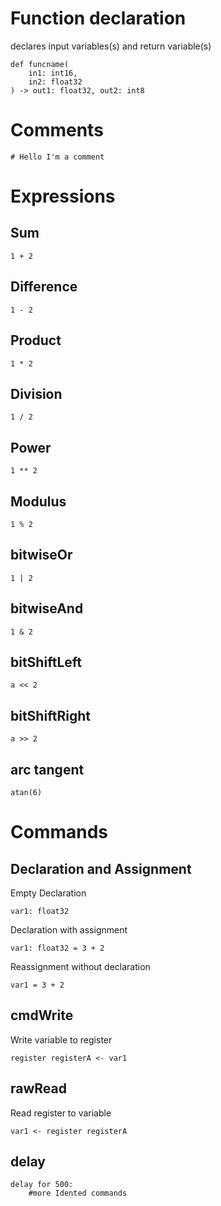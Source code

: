 # Function declaration
declares input variables(s) and return variable(s)
```
def funcname(
	in1: int16,
	in2: float32
) -> out1: float32, out2: int8
```

# Comments
```
# Hello I'm a comment
```

# Expressions
## Sum
`1 + 2`
## Difference
`1 - 2`
## Product
`1 * 2`
## Division
`1 / 2`
## Power
`1 ** 2`
## Modulus
`1 % 2`
## bitwiseOr
`1 | 2`
## bitwiseAnd
`1 & 2`
## bitShiftLeft
`a << 2`
## bitShiftRight
`a >> 2`
## arc tangent
`atan(6)`



# Commands
## Declaration and Assignment
Empty Declaration
```
var1: float32
```
Declaration with assignment
```
var1: float32 = 3 + 2
```
Reassignment without declaration
```
var1 = 3 + 2
```
## cmdWrite
Write variable to register
```
register registerA <- var1
```
## rawRead
Read register to variable
```
var1 <- register registerA
```
## delay
```
delay for 500:
    #more Idented commands
```